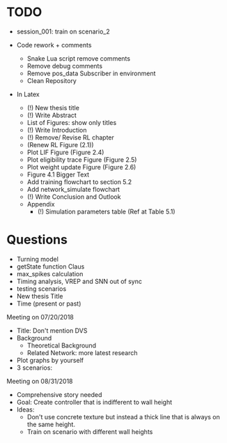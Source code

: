# TODO
- session_001: train on scenario_2


- Code rework + comments
  - Snake Lua script remove comments
  - Remove debug comments
  - Remove pos_data Subscriber in environment
  - Clean Repository
- In Latex
  - (!) New thesis title
  - (!) Write Abstract
  - List of Figures: show only titles
  - (!) Write Introduction
  - (!) Remove/ Revise RL chapter
  - (Renew RL Figure (2.1))
  - Plot LIF Figure (Figure 2.4)
  - Plot eligibility trace Figure (Figure 2.5)
  - Plot weight update Figure (Figure 2.6)
  - Figure 4.1 Bigger Text
  - Add training flowchart to section 5.2
  - Add network_simulate flowchart
  - (!) Write Conclusion and Outlook
  - Appendix
    - (!) Simulation parameters table (Ref at Table 5.1)

# Questions
- Turning model
- getState function Claus
- max_spikes calculation
- Timing analysis, VREP and SNN out of sync
- testing scenarios
- New thesis Title
- Time (present or past)

Meeting on 07/20/2018
- Title: Don't mention DVS
- Background
  - Theoretical Background
  - Related Network: more latest research
- Plot graphs by yourself
- 3 scenarios:

Meeting on 08/31/2018
- Comprehensive story needed
- Goal: Create controller that is indifferent to wall height
- Ideas:
  - Don't use concrete texture but instead a thick line that is always on the same height.
  - Train on scenario with different wall heights
